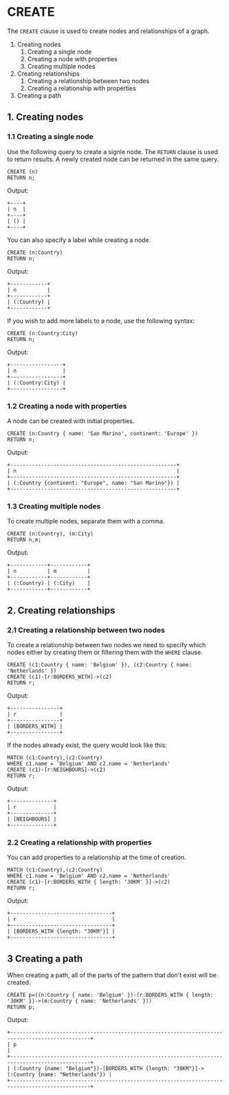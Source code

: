 # CREATE

The `CREATE` clause is used to create nodes and relationships of a graph.

1. Creating nodes
    1. Creating a single node
    2. Creating a node with properties
    3. Creating multiple nodes
2. Creating relationships
    1. Creating a relationship between two nodes
    2. Creating a relationship with properties
3. Creating a path 

## 1. Creating nodes

### 1.1 Creating a single node

Use the following query to create a signle node.
The `RETURN` clause is used to return results. A newly created node can be returned in the same query.

```openCypher
CREATE (n)
RETURN n;
```

Output:
```
+----+
| n  |
+----+
| () |
+----+
```

You can also specify a label while creating a node.

```openCypher
CREATE (n:Country)
RETURN n;
```

Output:
```
+------------+
| n          |
+------------+
| (:Country) |
+------------+
```

If you wish to add more labels to a node, use the following syntax:

```openCypher
CREATE (n:Country:City)
RETURN n;
```

Output:
```
+-----------------+
| n               |
+-----------------+
| (:Country:City) |
+-----------------+
```

### 1.2 Creating a node with properties

A node can be created with initial properties.

```openCypher
CREATE (n:Country { name: 'San Marino', continent: 'Europe' })
RETURN n;
```

Output:
```
+------------------------------------------------------+
| n                                                    |
+------------------------------------------------------+
| (:Country {continent: "Europe", name: "San Marino"}) |
+------------------------------------------------------+
```

### 1.3 Creating multiple nodes

To create multiple nodes, separate them with a comma.

```openCypher
CREATE (n:Country), (m:City)
RETURN n,m;
```

Output:
```
+------------+------------+
| n          | m          |
+------------+------------+
| (:Country) | (:City)    |
+------------+------------+
```

## 2. Creating relationships

### 2.1 Creating a relationship between two nodes

To create a relationship between two nodes we need to specify which nodes 
either by creating them or filtering them with the `WHERE` clause.

```openCypher
CREATE (c1:Country { name: 'Belgium' }), (c2:Country { name: 'Netherlands' })
CREATE (c1)-[r:BORDERS_WITH]->(c2)
RETURN r;
```

Output:
```
+----------------+
| r              |
+----------------+
| [BORDERS_WITH] |
+----------------+
```

If the nodes already exist, the query would look like this:

```openCypher
MATCH (c1:Country),(c2:Country)
WHERE c1.name = 'Belgium' AND c2.name = 'Netherlands'
CREATE (c1)-[r:NEIGHBOURS]->(c2)
RETURN r;
```

Output:
```
+--------------+
| r            |
+--------------+
| [NEIGHBOURS] |
+--------------+
```

### 2.2 Creating a relationship with properties

You can add properties to a relationship at the time of creation.

```openCypher
MATCH (c1:Country),(c2:Country)
WHERE c1.name = 'Belgium' AND c2.name = 'Netherlands'
CREATE (c1)-[r:BORDERS_WITH { length: '30KM' }]->(c2)
RETURN r;
```

Output:
```
+---------------------------------+
| r                               |
+---------------------------------+
| [BORDERS_WITH {length: "30KM"}] |
+---------------------------------+
```

## 3 Creating a path

When creating a path, all of the parts of the pattern that don't exist will be created.

```openCypher
CREATE p=((n:Country { name: 'Belgium' })-[r:BORDERS_WITH { length: '30KM' }]->(m:Country { name: 'Netherlands' }))
RETURN p;
```

Output:
```
+------------------------------------------------------------------------------------------------+
| p                                                                                              |
+------------------------------------------------------------------------------------------------+
| (:Country {name: "Belgium"})-[BORDERS_WITH {length: "30KM"}]->(:Country {name: "Netherlands"}) |
+------------------------------------------------------------------------------------------------+
```
